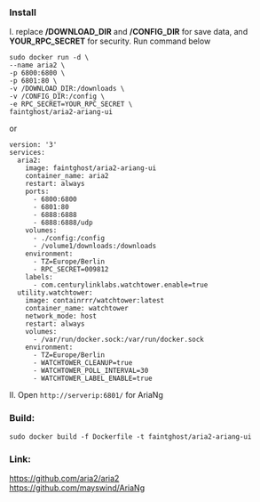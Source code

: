 ### Install
I. replace **/DOWNLOAD_DIR** and **/CONFIG_DIR** for save data, and **YOUR_RPC_SECRET** for security. Run command below  
```
sudo docker run -d \
--name aria2 \
-p 6800:6800 \
-p 6801:80 \
-v /DOWNLOAD_DIR:/downloads \
-v /CONFIG_DIR:/config \
-e RPC_SECRET=YOUR_RPC_SECRET \
faintghost/aria2-ariang-ui
```
or
```
version: '3'
services:
  aria2:
    image: faintghost/aria2-ariang-ui
    container_name: aria2
    restart: always
    ports:
      - 6800:6800
      - 6801:80
      - 6888:6888
      - 6888:6888/udp
    volumes:
      - ./config:/config
      - /volume1/downloads:/downloads
    environment:
      - TZ=Europe/Berlin
      - RPC_SECRET=009812
    labels:
      - com.centurylinklabs.watchtower.enable=true
  utility.watchtower:
    image: containrrr/watchtower:latest
    container_name: watchtower
    network_mode: host
    restart: always
    volumes:
      - /var/run/docker.sock:/var/run/docker.sock
    environment:
      - TZ=Europe/Berlin
      - WATCHTOWER_CLEANUP=true
      - WATCHTOWER_POLL_INTERVAL=30
      - WATCHTOWER_LABEL_ENABLE=true
```

II. Open `http://serverip:6801/` for AriaNg

### Build:  
`sudo docker build -f Dockerfile -t faintghost/aria2-ariang-ui`  

### Link:  
https://github.com/aria2/aria2  
https://github.com/mayswind/AriaNg